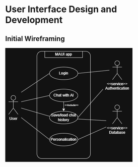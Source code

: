# User Interface Design and Development

## Initial Wireframing
![init-wireframes](diagrams/use-case.drawio.png)
